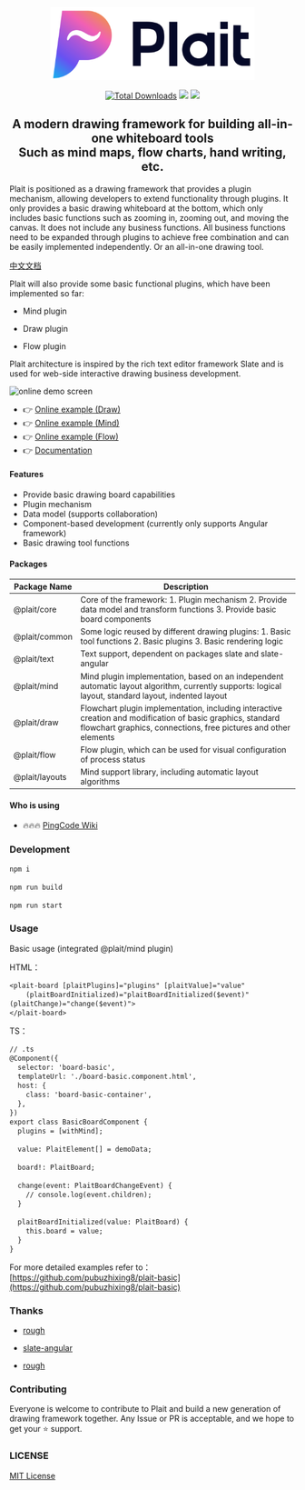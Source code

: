 <p align="center">
  <picture style="width: 320px">
    <source media="(prefers-color-scheme: light)" srcset="https://github.com/worktile/plait/blob/develop/.docgeni/public/assets/plait-logo-h.png?raw=true" />
    <source media="(prefers-color-scheme: dark)" srcset="https://github.com/worktile/plait/blob/develop/.docgeni/public/assets/plait-logo-h-dark.png?raw=true" />
    <img src="https://github.com/worktile/plait/blob/develop/.docgeni/public/assets/plait-horizontal-logo.png?raw=true" width="360" alt="Plait logo and name" />
  </picture>
</p>

<div align="center">
  <p>
    <a href="https://www.npmjs.com/package/@plait/core"><img src="https://img.shields.io/npm/dm/@plait/core.svg" alt="Total Downloads"></a>
    <a target="_blank" href="https://github.com/worktile/plait/releases/latest"><img src="https://img.shields.io/github/v/release/worktile/plait" /></a>
    <a target="_blank" href="https://github.com/worktile/plait/blob/develop/LICENSE"><img src="https://badgen.now.sh/badge/license/MIT" /></a>
  </p>
  <h2>
    A modern drawing framework for building all-in-one whiteboard tools </br>
    Such as mind maps, flow charts, hand writing, etc.
  </h3>
</div>


Plait is positioned as a drawing framework that provides a plugin mechanism, allowing developers to extend functionality through plugins. It only provides a basic drawing whiteboard at the bottom, which only includes basic functions such as zooming in, zooming out, and moving the canvas. It does not include any business functions. All business functions need to be expanded through plugins to achieve free combination and can be easily implemented independently. Or an all-in-one drawing tool.


[中文文档](https://github.com/worktile/slate-angular/blob/master/README.zh-CN.md)

Plait will also provide some basic functional plugins, which have been implemented so far:

- Mind plugin

- Draw plugin

- Flow plugin



Plait architecture is inspired by the rich text editor framework Slate and is used for web-side interactive drawing business development.

![online demo screen](https://github.com/worktile/plait/blob/develop/.docgeni/public/assets/mind-draw-flow.gif?raw=true)


- 👉 [Online example (Draw)](https://plait-gamma.vercel.app?init=draw)
- 👉 [Online example (Mind)](https://plait-gamma.vercel.app?init=mind)
- 👉 [Online example (Flow)](https://plait-gamma.vercel.app/flow)
- 👉 [Documentation](https://plait-docs.vercel.app)

#### Features

- Provide basic drawing board capabilities
- Plugin mechanism
- Data model (supports collaboration)
- Component-based development (currently only supports Angular framework)
- Basic drawing tool functions



#### Packages

|Package Name|Description
|---|---|
|@plait/core|Core of the framework: 1. Plugin mechanism 2. Provide data model and transform functions 3. Provide basic board components|
|@plait/common|Some logic reused by different drawing plugins: 1. Basic tool functions 2. Basic plugins 3. Basic rendering logic|
|@plait/text|Text support, dependent on packages slate and slate-angular|
|@plait/mind|Mind plugin implementation, based on an independent automatic layout algorithm, currently supports: logical layout, standard layout, indented layout|
|@plait/draw|Flowchart plugin implementation, including interactive creation and modification of basic graphics, standard flowchart graphics, connections, free pictures and other elements|
|@plait/flow|Flow plugin, which can be used for visual configuration of process status|
|@plait/layouts|Mind support library, including automatic layout algorithms|


#### Who is using

- 🔥🔥🔥 [PingCode Wiki](https://pingcode.com/solutions/knowledge-manage)


### Development

```
npm i

npm run build

npm run start
```


### Usage

Basic usage (integrated @plait/mind plugin)

HTML：

```
<plait-board [plaitPlugins]="plugins" [plaitValue]="value"
    (plaitBoardInitialized)="plaitBoardInitialized($event)" (plaitChange)="change($event)">
</plait-board>
```

TS：

```
// .ts
@Component({
  selector: 'board-basic',
  templateUrl: './board-basic.component.html',
  host: {
    class: 'board-basic-container',
  },
})
export class BasicBoardComponent {
  plugins = [withMind];

  value: PlaitElement[] = demoData;

  board!: PlaitBoard;

  change(event: PlaitBoardChangeEvent) {
    // console.log(event.children);
  }

  plaitBoardInitialized(value: PlaitBoard) {
    this.board = value;
  }
}
```

For more detailed examples refer to：  [https://github.com/pubuzhixing8/plait-basic](https://github.com/pubuzhixing8/plait-basic)  



### Thanks

- [rough](https://github.com/ianstormtaylor/slate)

- [slate-angular](https://github.com/worktile/slate-angular)

- [rough](https://github.com/rough-stuff/rough)



### Contributing

Everyone is welcome to contribute to Plait and build a new generation of drawing framework together. Any Issue or PR is acceptable, and we hope to get your ⭐️ support.



### LICENSE

  [MIT License](https://github.com/worktile/slate-angular/blob/master/LICENSE)  


